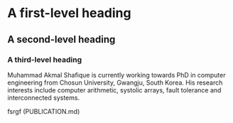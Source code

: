 # A first-level heading
## A second-level heading
### A third-level heading
Muhammad Akmal Shafique is currently working towards PhD in computer engineering from Chosun University, Gwangju, South Korea. His research interests include computer arithmetic, systolic arrays, fault tolerance and interconnected systems.

fsrgf (PUBLICATION.md)
